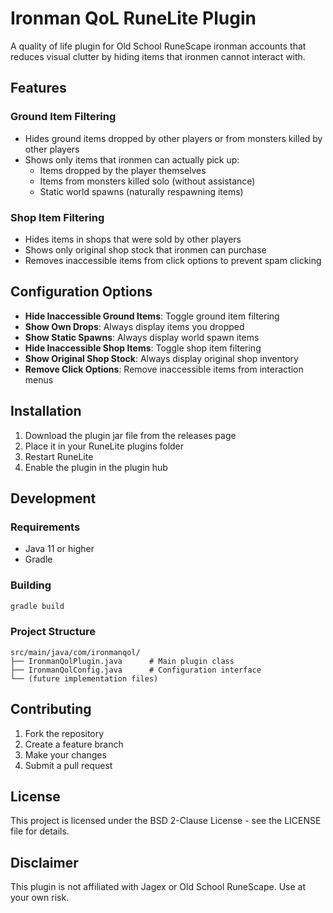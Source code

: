 # Ironman QoL RuneLite Plugin

A quality of life plugin for Old School RuneScape ironman accounts that reduces visual clutter by hiding items that ironmen cannot interact with.

## Features

### Ground Item Filtering

- Hides ground items dropped by other players or from monsters killed by other players
- Shows only items that ironmen can actually pick up:
  - Items dropped by the player themselves
  - Items from monsters killed solo (without assistance)
  - Static world spawns (naturally respawning items)

### Shop Item Filtering

- Hides items in shops that were sold by other players
- Shows only original shop stock that ironmen can purchase
- Removes inaccessible items from click options to prevent spam clicking

## Configuration Options

- **Hide Inaccessible Ground Items**: Toggle ground item filtering
- **Show Own Drops**: Always display items you dropped
- **Show Static Spawns**: Always display world spawn items
- **Hide Inaccessible Shop Items**: Toggle shop item filtering
- **Show Original Shop Stock**: Always display original shop inventory
- **Remove Click Options**: Remove inaccessible items from interaction menus

## Installation

1. Download the plugin jar file from the releases page
2. Place it in your RuneLite plugins folder
3. Restart RuneLite
4. Enable the plugin in the plugin hub

## Development

### Requirements

- Java 11 or higher
- Gradle

### Building

```bash
gradle build
```

### Project Structure

```
src/main/java/com/ironmanqol/
├── IronmanQolPlugin.java      # Main plugin class
├── IronmanQolConfig.java      # Configuration interface
└── (future implementation files)
```

## Contributing

1. Fork the repository
2. Create a feature branch
3. Make your changes
4. Submit a pull request

## License

This project is licensed under the BSD 2-Clause License - see the LICENSE file for details.

## Disclaimer

This plugin is not affiliated with Jagex or Old School RuneScape. Use at your own risk.
